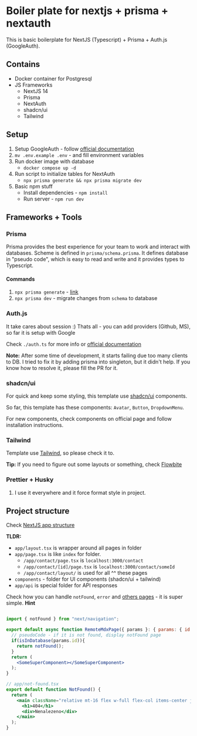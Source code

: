 # Boiler plate for nextjs + prisma + nextauth

This is basic boilerplate for NextJS (Typescript) + Prisma + Auth.js (GoogleAuth).

## Contains

- Docker container for Postgresql
- JS Frameworks
  - NextJS 14
  - Prisma
  - NextAuth
  - shadcn/ui
  - Tailwind

## Setup

1. Setup GoogleAuth - follow [official documentation](https://next-auth.js.org/providers/google)
1. `mv .env.example .env` - and fill environment variables
1. Run docker image with database
   - `docker compose up -d`
1. Run script to initialize tables for NextAuth
   - `npx prisma generate && npx prisma migrate dev`
1. Basic npm stuff
   - Install dependencies - `npm install`
   - Run server - `npm run dev`

## Frameworks + Tools

### Prisma

Prisma provides the best experience for your team to work and interact with databases. Scheme is defined in `prisma/schema.prisma`. It defines database in "pseudo code", which is easy to read and write and it provides types to Typescript.

#### Commands

1. `npx prisma generate` - [link](https://www.prisma.io/docs/orm/prisma-client/setup-and-configuration/generating-prisma-client)
2. `npx prisma dev` - migrate changes from `schema` to database

### Auth.js

It take cares about session :) Thats all - you can add providers (Github, MS), so far it is setup with Google

Check `./auth.ts` for more info or [official documentation](https://authjs.dev/getting-started/introduction)

**Note:** After some time of development, it starts failing due too many clients to DB. I tried to fix it by adding prisma into singleton, but it didn't help. If you know how to resolve it, please fill the PR for it.

### shadcn/ui

For quick and keep some styling, this template use [shadcn/ui](https://ui.shadcn.com/) components.

So far, this template has these components: `Avatar`, `Button`, `DropdownMenu`.

For new components, check components on official page and follow installation instructions.

### Tailwind

Template use [Tailwind](https://tailwindcss.com/docs/installation), so please check it to.

**Tip:** If you need to figure out some layouts or something, check [Flowbite](flowbite.com)

### Prettier + Husky

1. I use it everywhere and it force format style in project.

## Project structure

Check [NextJS app structure](https://nextjs.org/docs/getting-started/project-structure)

**TLDR:**

- `app/layout.tsx` is wrapper around all pages in folder
- `app/page.tsx` is like `index` for folder.
  - `/app/contact/page.tsx` is `localhost:3000/contact`
  - `/app/contact/[id]/page.tsx` is `localhost:3000/contact/someId`
  - `/app/contact/layout/` is used for all ^^ these pages
- `components` - folder for UI components (shadcn/ui + tailwind)
- `app/api` is special folder for API responses

Check how you can handle `notFound`, `error` and [others pages](https://nextjs.org/docs/getting-started/project-structure#app-routing-conventions) - it is super simple.
**Hint**

```jsx

import { notFound } from "next/navigation";

export default async function RemoteMdxPage({ params }: { params: { id: string } }) {
  // pseudoCode - if it is not found, display notFound page
  if(isInDatabase(params.id)){
    return notFound();
  }
  return (
    <SomeSuperComponent></SomeSuperComponent>
  );
}
```

```jsx
// app/not-found.tsx
export default function NotFound() {
  return (
    <main className="relative mt-16 flex w-full flex-col items-center justify-center">
      <h1>404</h1>
      <div>Nenalezeno</div>
    </main>
  );
}
```
